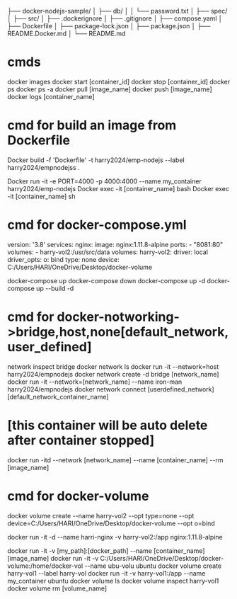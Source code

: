├── docker-nodejs-sample/
│ ├── db/
│ │ └── password.txt
│ ├── spec/
│ ├── src/
│ ├── .dockerignore
│ ├── .gitignore
│ ├── compose.yaml
│ ├── Dockerfile
│ ├── package-lock.json
│ ├── package.json
│ ├── README.Docker.md
│ └── README.md

# cmds

docker images
docker start [container_id]
docker stop [container_id]
docker ps
docker ps -a
docker pull [image_name]
docker push [image_name]
docker logs [container_name]

# cmd for build an image from Dockerfile

Docker build -f 'Dockerfile' -t harry2024/emp-nodejs --label harry2024/empnodejss .

Docker run -it -e PORT=4000 -p 4000:4000 --name my_container harry2024/emp-nodejs
Docker exec -it [container_name] bash
Docker exec -it [container_name] sh

# cmd for docker-compose.yml

version: '3.8'
services:
nginx:
image: nginx:1.11.8-alpine
ports: - "8081:80"
volumes: - harry-vol2:/usr/src/data
volumes:
harry-vol2:
driver: local
driver_opts:
o: bind
type: none
device: C:/Users/HARI/OneDrive/Desktop/docker-volume

docker-compose up
docker-compose down
docker-compose up -d
docker-compose up --build -d

# cmd for docker-notworking->bridge,host,none[default_network,user_defined]

network inspect bridge
docker network ls
docker run -it --network=host harry2024/empnodejs
docker network create -d bridge [network_name]
docker run -it --network=[network_name] --name iron-man harry2024/empnodejs
docker network connect [userdefined_network] [default_network_container_name]

# [this container will be auto delete after container stopped]

docker run -itd --network [network_name] --name [container_name] --rm [image_name]

# cmd for docker-volume

docker volume create --name harry-vol2 --opt type=none --opt device=C:/Users/HARI/OneDrive/Desktop/docker-volume --opt o=bind

docker run -it -d --name harri-nginx -v harry-vol2:/app nginx:1.11.8-alpine

docker run -it -v [my_path]:[docker_path] --name [container_name] [image_name]
docker run -it -v C:/Users/HARI/OneDrive/Desktop/docker-volume:/home/docker-vol --name ubu-volu ubuntu
docker volume create harry-vol1 --label harry-vol
docker run -it -v harry-vol1:/app --name my_container ubuntu
docker volume ls
docker volume inspect harry-vol1
docker volume rm [volume_name]
